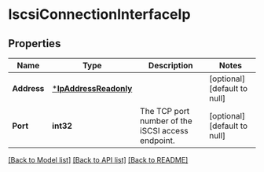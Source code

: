 # IscsiConnectionInterfaceIp

## Properties
Name | Type | Description | Notes
------------ | ------------- | ------------- | -------------
**Address** | [***IpAddressReadonly**](ip_address_readonly.md) |  | [optional] [default to null]
**Port** | **int32** | The TCP port number of the iSCSI access endpoint. | [optional] [default to null]

[[Back to Model list]](../README.md#documentation-for-models) [[Back to API list]](../README.md#documentation-for-api-endpoints) [[Back to README]](../README.md)


